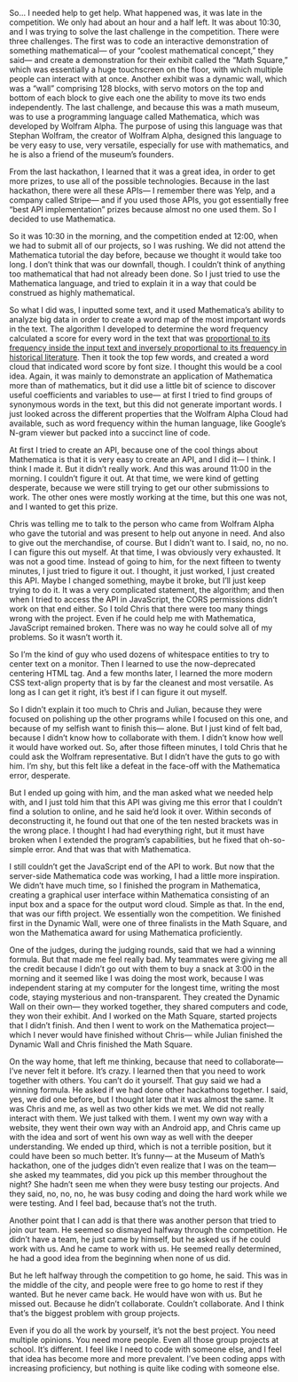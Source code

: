 So… I needed help to get help. What happened was, it was late in the competition. We only had about an hour and a half left. It was about 10:30, and I was trying to solve the last challenge in the competition. There were three challenges. The first was to code an interactive demonstration of something mathematical— of your “coolest mathematical concept,” they said— and create a demonstration for their exhibit called the “Math Square,” which was essentially a huge touchscreen on the floor, with which multiple people can interact with at once. Another exhibit was a dynamic wall, which was a “wall” comprising 128 blocks, with servo motors on the top and bottom of each block to give each one the ability to move its two ends independently. The last challenge, and because this was a math museum, was to use a programming language called Mathematica, which was developed by Wolfram Alpha. The purpose of using this language was that Stephan Wolfram, the creator of Wolfram Alpha, designed this language to be very easy to use, very versatile, especially for use with mathematics, and he is also a friend of the museum’s founders.

From the last hackathon, I learned that it was a great idea, in order to get more prizes, to use all of the possible technologies. Because in the last hackathon, there were all these APIs— I remember there was Yelp, and a company called Stripe— and if you used those APIs, you got essentially free “best API implementation” prizes because almost no one used them. So I decided to use Mathematica.

So it was 10:30 in the morning, and the competition ended at 12:00, when we had to submit all of our projects, so I was rushing. We did not attend the Mathematica tutorial the day before, because we thought it would take too long. I don’t think that was our downfall, though. I couldn’t think of anything too mathematical that had not already been done. So I just tried to use the Mathematica language, and tried to explain it in a way that could be construed as highly mathematical. 

So what I did was, I inputted some text, and it used Mathematica’s ability to analyze big data in order to create a word map of the most important words in the text. The algorithm I developed to determine the word frequency calculated a score for every word in the text that was [proportional to its frequency inside the input text and inversely proportional to its frequency in historical literature][1]. Then it took the top few words, and created a word cloud that indicated word score by font size. I thought this would be a cool idea. Again, it was mainly to demonstrate an application of Mathematica more than of mathematics, but it did use a little bit of science to discover useful coefficients and variables to use— at first I tried to find groups of synonymous words in the text, but this did not generate important words. I just looked across the different properties that the Wolfram Alpha Cloud had available, such as word frequency within the human language, like Google’s N-gram viewer but packed into a succinct line of code. 

At first I tried to create an API, because one of the cool things about Mathematica is that it is very easy to create an API, and I did it— I think. I think I made it. But it didn’t really work. And this was around 11:00 in the morning. I couldn’t figure it out. At that time, we were kind of getting desperate, because we were still trying to get our other submissions to work. The other ones were mostly working at the time, but this one was not, and I wanted to get this prize.

Chris was telling me to talk to the person who came from Wolfram Alpha who gave the tutorial and was present to help out anyone in need. And also to give out the merchandise, of course. But I didn’t want to. I said, no, no no. I can figure this out myself. At that time, I was obviously very exhausted. It was not a good time. Instead of going to him, for the next fifteen to twenty minutes, I just tried to figure it out. I thought, it just worked, I just created this API. Maybe I changed something, maybe it broke, but I’ll just keep trying to do it. It was a very complicated statement, the algorithm; and then when I tried to access the API in JavaScript, the CORS permissions didn’t work on that end either. So I told Chris that there were too many things wrong with the project. Even if he could help me with Mathematica, JavaScript remained broken. There was no way he could solve all of my problems. So it wasn’t worth it.

So I’m the kind of guy who used dozens of whitespace entities to try to center text on a monitor. Then I learned to use the now-deprecated centering HTML tag. And a few months later, I learned the more modern CSS text-align property that is by far the cleanest and most versatile. As long as I can get it right, it’s best if I can figure it out myself.

So I didn’t explain it too much to Chris and Julian, because they were focused on polishing up the other programs while I focused on this one, and because of my selfish want to finish this— alone. But I just kind of felt bad, because I didn’t know how to collaborate with them. I didn’t know how well it would have worked out. So, after those fifteen minutes, I told Chris that he could ask the Wolfram representative. But I didn’t have the guts to go with him. I’m shy, but this felt like a defeat in the face-off with the Mathematica error, desperate. 

But I ended up going with him, and the man asked what we needed help with, and I just told him that this API was giving me this error that I couldn’t find a solution to online, and he said he’d look it over. Within seconds of deconstructing it, he found out that one of the ten nested brackets was in the wrong place. I thought I had had everything right, but it must have broken when I extended the program’s capabilities, but he fixed that oh-so-simple error. And that was that with Mathematica.

I still couldn’t get the JavaScript end of the API to work. But now that the server-side Mathematica code was working, I had a little more inspiration. We didn’t have much time, so I finished the program in Mathematica, creating a graphical user interface within Mathematica consisting of an input box and a space for the output word cloud. Simple as that.
In the end, that was our fifth project. We essentially won the competition. We finished first in the Dynamic Wall, were one of three finalists in the Math Square, and won the Mathematica award for using Mathematica proficiently.

One of the judges, during the judging rounds, said that we had a winning formula. But that made me feel really bad. My teammates were giving me all the credit because I didn’t go out with them to buy a snack at 3:00 in the morning and it seemed like I was doing the most work, because I was independent staring at my computer for the longest time, writing the most code, staying mysterious and non-transparent. They created the Dynamic Wall on their own— they worked together, they shared computers and code, they won their exhibit. And I worked on the Math Square, started projects that I didn’t finish. And then I went to work on the Mathematica project— which I never would have finished without Chris— while Julian finished the Dynamic Wall and Chris finished the Math Square.

On the way home, that left me thinking, because that need to collaborate— I’ve never felt it before. It’s crazy. I learned then that you need to work together with others. You can’t do it yourself. That guy said we had a winning formula. He asked if we had done other hackathons together. I said, yes, we did one before, but I thought later that it was almost the same. It was Chris and me, as well as two other kids we met. We did not really interact with them. We just talked with them. I went my own way with a website, they went their own way with an Android app, and Chris came up with the idea and sort of went his own way as well with the deeper understanding. We ended up third, which is not a terrible position, but it could have been so much better. It’s funny— at the Museum of Math’s hackathon, one of the judges didn’t even realize that I was on the team— she asked my teammates, did you pick up this member throughout the night? She hadn’t seen me when they were busy testing our projects. And they said, no, no, no, he was busy coding and doing the hard work while we were testing. And I feel bad, because that’s not the truth.

Another point that I can add is that there was another person that tried to join our team. He seemed so dismayed halfway through the competition. He didn’t have a team, he just came by himself, but he asked us if he could work with us. And he came to work with us. He seemed really determined, he had a good idea from the beginning when none of us did.

But he left halfway through the competition to go home, he said. This was in the middle of the city, and people were free to go home to rest if they wanted. But he never came back. He would have won with us. But he missed out. Because he didn’t collaborate. Couldn’t collaborate. And I think that’s the biggest problem with group projects.

Even if you do all the work by yourself, it’s not the best project. You need multiple opinions. You need more people. Even all those group projects at school. It’s different. I feel like I need to code with someone else, and I feel that idea has become more and more prevalent. I’ve been coding apps with increasing proficiency, but nothing is quite like coding with someone else.

[1]: https://en.wikipedia.org/wiki/Tf%E2%80%93idf "Only later did I realize that this was actually an empirical rule already used in existing algorithms such as td-idf (see link)"
